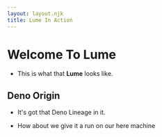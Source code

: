 ```yaml
---
layout: layout.njk
title: Lume In Action
---
```


# Welcome To Lume

- This is what that **Lume** looks like.

## Deno Origin

- It's got that Deno Lineage in it.

- How about we give it a run on our here machine